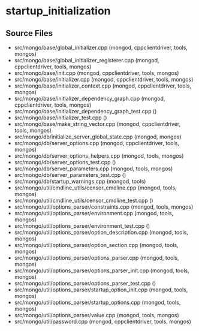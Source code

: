 # startup\_initialization

## Source Files

- src/mongo/base/global\_initializer.cpp   (mongod, cppclientdriver, tools, mongos)
- src/mongo/base/global\_initializer\_registerer.cpp   (mongod, cppclientdriver, tools, mongos)
- src/mongo/base/init.cpp   (mongod, cppclientdriver, tools, mongos)
- src/mongo/base/initializer.cpp   (mongod, cppclientdriver, tools, mongos)
- src/mongo/base/initializer\_context.cpp   (mongod, cppclientdriver, tools, mongos)
- src/mongo/base/initializer\_dependency\_graph.cpp   (mongod, cppclientdriver, tools, mongos)
- src/mongo/base/initializer\_dependency\_graph\_test.cpp   ()
- src/mongo/base/initializer\_test.cpp   ()
- src/mongo/base/make\_string\_vector.cpp   (mongod, cppclientdriver, tools, mongos)
- src/mongo/db/initialize\_server\_global\_state.cpp   (mongod, mongos)
- src/mongo/db/server\_options.cpp   (mongod, cppclientdriver, tools, mongos)
- src/mongo/db/server\_options\_helpers.cpp   (mongod, tools, mongos)
- src/mongo/db/server\_options\_test.cpp   ()
- src/mongo/db/server\_parameters.cpp   (mongod, tools, mongos)
- src/mongo/db/server\_parameters\_test.cpp   ()
- src/mongo/db/startup\_warnings.cpp   (mongod, tools)
- src/mongo/util/cmdline\_utils/censor\_cmdline.cpp   (mongod, tools, mongos)
- src/mongo/util/cmdline\_utils/censor\_cmdline\_test.cpp   ()
- src/mongo/util/options\_parser/constraints.cpp   (mongod, tools, mongos)
- src/mongo/util/options\_parser/environment.cpp   (mongod, tools, mongos)
- src/mongo/util/options\_parser/environment\_test.cpp   ()
- src/mongo/util/options\_parser/option\_description.cpp   (mongod, tools, mongos)
- src/mongo/util/options\_parser/option\_section.cpp   (mongod, tools, mongos)
- src/mongo/util/options\_parser/options\_parser.cpp   (mongod, tools, mongos)
- src/mongo/util/options\_parser/options\_parser\_init.cpp   (mongod, tools, mongos)
- src/mongo/util/options\_parser/options\_parser\_test.cpp   ()
- src/mongo/util/options\_parser/startup\_option\_init.cpp   (mongod, tools, mongos)
- src/mongo/util/options\_parser/startup\_options.cpp   (mongod, tools, mongos)
- src/mongo/util/options\_parser/value.cpp   (mongod, tools, mongos)
- src/mongo/util/password.cpp   (mongod, cppclientdriver, tools, mongos)

